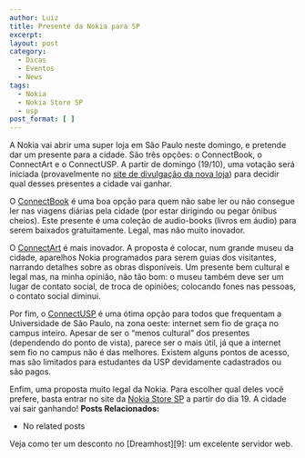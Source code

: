 ```yaml
---
author: Luiz
title: Presente da Nokia para SP
excerpt:
layout: post
category:
  - Dicas
  - Eventos
  - News
tags:
  - Nokia
  - Nokia Store SP
  - usp
post_format: [ ]
---
```

  
A Nokia vai abrir uma super loja em São Paulo neste domingo, e pretende dar um presente para a cidade. São três opções: o ConnectBook, o ConnectArt e o ConnectUSP. A partir de domingo (19/10), uma votação será iniciada (provavelmente no [site de divulgação da nova loja][1]) para decidir qual desses presentes a cidade vai ganhar.

O [ConnectBook][2] é uma boa opção para quem não sabe ler ou não consegue ler nas viagens diárias pela cidade (por estar dirigindo ou pegar ônibus cheios). Este presente é uma coleção de audio-books (livros em áudio) para serem baixados gratuitamente. Legal, mas não muito inovador.

O [ConnectArt][3] é mais inovador. A proposta é colocar, num grande museu da cidade, aparelhos Nokia programados para serem guias dos visitantes, narrando detalhes sobre as obras disponíveis. Um presente bem cultural e legal mas, na minha opinião, não tão bom: o museu também deve ser um lugar de contato social, de troca de opiniões; colocando fones nas pessoas, o contato social diminui.

Por fim, o [ConnectUSP][4] é uma ótima opção para todos que frequentam a Universidade de São Paulo, na zona oeste: internet sem fio de graça no campus inteiro. Apesar de ser o “menos cultural” dos presentes (dependendo do ponto de vista), parece ser o mais útil, já que a internet sem fio no campus não é das melhores. Existem alguns pontos de acesso, mas são limitados para estudantes da USP devidamente cadastrados ou são pagos.

Enfim, uma proposta muito legal da Nokia. Para escolher qual deles você prefere, basta entrar no site da [Nokia Store SP][1] a partir do dia 19. A cidade vai sair ganhando! 
**Posts Relacionados:** 
*   No related posts










Veja como ter um desconto no [Dreamhost][9]: um excelente servidor web.

 [1]: http://www.nokiastoresp.com.br/
 [2]: http://www.nokiastoresp.com.br/site/connectbook
 [3]: http://www.nokiastoresp.com.br/site/connectart
 [4]: http://www.nokiastoresp.com.br/site/connectusp





